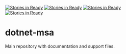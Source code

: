 [![Stories in Ready](https://badge.waffle.io/redhat-dotnet-msa/dotnet-msa.png?label=ready&title=Ready)](https://waffle.io/redhat-dotnet-msa/dotnet-msa)
[![Stories in Ready](https://badge.waffle.io/redhat-dotnet-msa/dotnet-msa.png?label=ready&title=Ready)](https://waffle.io/redhat-dotnet-msa/dotnet-msa)
[![Stories in Ready](https://badge.waffle.io/redhat-dotnet-msa/dotnet-msa.png?label=ready&title=Ready)](https://waffle.io/redhat-dotnet-msa/dotnet-msa)
[![Stories in Ready](https://badge.waffle.io/redhat-dotnet-msa/dotnet-msa.png?label=ready&title=Ready)](https://waffle.io/redhat-dotnet-msa/dotnet-msa)
# dotnet-msa
Main repository with documentation and support files.
